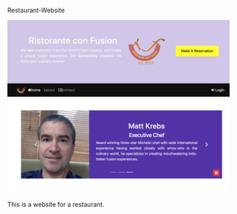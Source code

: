 
Restaurant-Website

![alt text][logo]


[logo]: https://github.com/mattkrebs1974/Restaurant-Website/blob/master/Restaurant%20copy.png

This is a website for a restaurant. 
